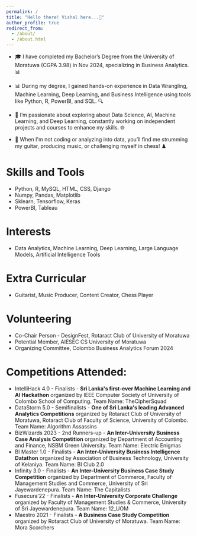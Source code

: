 ```yaml
---
permalink: /
title: "Hello there! Vishal here...👋"
author_profile: true
redirect_from: 
  - /about/
  - /about.html
---
```


- 🎓 I have completed my Bachelor’s Degree from the University of Moratuwa (CGPA 3.98) in Nov 2024, specializing in Business Analytics. 📊

- 📊 During my degree, I gained hands-on experience in Data Wrangling, Machine Learning, Deep Learning, and Business Intelligence using tools like Python, R, PowerBI, and SQL. 🔍

- 🤖 I’m passionate about exploring about Data Science, AI, Machine Learning, and Deep Learning, constantly working on independent projects and courses to enhance my skills. 🌐

- 🎸 When I'm not coding or analyzing into data, you’ll find me strumming my guitar, producing music, or challenging myself in chess! ♟️

Skills and Tools
======
- Python, R, MySQL, HTML, CSS, Django 
- Numpy, Pandas, Matplotlib
- Sklearn, Tensorflow, Keras
- PowerBI, Tableau

Interests
======
- Data Analytics, Machine Learning, Deep Learning, Large Language Models, Artificial Intelligence Tools

Extra Curricular
======
- Guitarist, Music Producer, Content Creator, Chess Player

Volunteering
======
- Co-Chair Person - DesignFest, Rotaract Club of University of Moratuwa
- Potential Member, AIESEC CS University of Moratuwa
- Organizing Committee, Colombo Business Analytics Forum 2024

Competitions Attended:
======
- IntelliHack 4.0 - Finalists - **Sri Lanka's first-ever Machine Learning and AI Hackathon** organized by IEEE Computer Society of University of Colombo School of Computing. Team Name: TheCipherSquad
- DataStorm 5.0 - Semifinalists - **One of Sri Lanka's leading Advanced Analytics Competitions** organized by Rotaract Club of University of Moratuwa, Rotaract Club of Faculty of Science, University of Colombo. 
Team Name: Algorithm Assassins
- BizWizards 2023 - 2nd Runners-up - **An Inter-University Business Case Analysis Competition** organized by Department of Accounting and Finance, NSBM Green University. 
Team Name: Electric Enigmas
- BI Master 1.0 - Finalists - **An Inter-University Business Intelligence Datathon** organized by Association of Business Technology, University of Kelaniya. 
Team Name: BI Club 2.0
- Infinity 3.0 - Finalists - **An Inter-University Business Case Study Competition** organized by Department of Commerce, Faculty of Management Studies and Commerce, University of Sri Jayewardenepura. 
Team Name: The Capitalists
- Fusecura’22 - Finalists - **An Inter-University Corporate Challenge** organized by Faculty of Management Studies & Commerce, University of Sri Jayewardenepura. Team Name: 12_UOM
- Maestro 2021 - Finalists - **A Business Case Study Competition** organized by Rotaract Club of University of Moratuwa. 
Team Name: Mora Scorchers 
